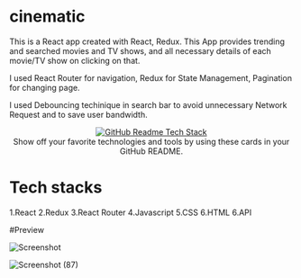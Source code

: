 # cinematic
This is a React app created with React, Redux. This App provides trending and searched movies and TV shows, and all necessary details of each movie/TV show on clicking on that.

I used React Router for navigation, Redux for State Management, Pagination for changing page.

I used Debouncing techinique in search bar to avoid unnecessary Network Request and to save user bandwidth.

<div align="center">
  <a href="https://github-readme-tech-stack.vercel.app">
    <img src="https://github-readme-tech-stack.vercel.app/api/cards?title=GitHub+Readme+Tech+Stack&align=center&titleAlign=center&fontSize=20&lineHeight=10&lineCount=2&theme=ayu&width=450&bg=%25230B0E14&titleColor=%231c9eff&line1=react%2Creact%2Cauto%3Btailwindcss%2Ctailwind%2Cauto%3Bprettier%2Cprettier%2Cauto%3B&line2=next.js%2Cnext.js%2Cffffff%3Btypescript%2Ctypescript%2Cauto%3Bstorybook%2Cstorybook%2Cauto%3B" alt="GitHub Readme Tech Stack" />
  </a>
</div>

<div align="center">
  Show off your favorite technologies and tools by using these cards in your GitHub README.
</div>

# Tech stacks
1.React
2.Redux
3.React Router
4.Javascript
5.CSS
6.HTML
6.API

#Preview

![Screenshot ](https://github.com/ankitkanojiya07/cinematic/assets/94682775/dc2f76b0-8712-4278-9d02-c1656bf983a8)




![Screenshot (87)](https://github.com/ankitkanojiya07/cinematic/assets/94682775/2d998a6e-58f0-473a-8915-ef28ad86c1a0)

